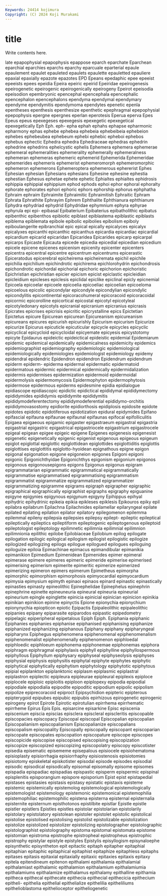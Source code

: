 ```yaml
---
Keywords: 24414 kojimura
Copyright: (C) 2024 Koji Murakami
---
```


# title

Write contents here.



late epapophysial epapophysis epappose eparch eparchate Eparchean eparchial eparchies eparchs
eparchy eparcuale eparterial epaule epaulement epaulet epauleted epaulets epaulette epauletted
epauliere epaxial epaxially epazote epazotes EPD Epeans epedaphic epee epeeist
epeeists epees epeidia Epeira epeiric epeirid Epeiridae epeirogenesis epeirogenetic epeirogenic
epeirogenically epeirogeny Epeirot epeisodia epeisodion epembryonic epencephal epencephala epencephalic epencephalon
epencephalons ependyma ependymal ependymary ependyme ependymitis ependymoma ependytes epenetic epenla
epentheses epenthesis epenthesize epenthetic epephragmal epepophysial epepophysis epergne epergnes eperlan
eperotesis Eperua eperva Epes Epeus epeus epexegeses epexegesis epexegetic epexegetical
epexegetically Eph Eph. eph- epha ephah ephahs ephapse epharmonic epharmony
ephas ephebe ephebea ephebeia ephebeibeia ephebeion ephebes ephebeubea ephebeum ephebi
ephebic epheboi ephebos ephebus ephectic Ephedra ephedra Ephedraceae ephedras ephedrin
ephedrine ephedrins ephelcystic ephelis Ephemera ephemera ephemerae ephemeral ephemeralities ephemerality
ephemerally ephemeralness ephemeran ephemeras ephemeric ephemerid Ephemerida Ephemeridae ephemerides ephemeris
ephemerist ephemeromorph ephemeromorphic ephemeron ephemerons Ephemeroptera ephemerous ephererist Ephes Ephesian
ephesian Ephesians ephesians Ephesine ephesine ephestia ephestian Ephesus ephetae ephete
ephetic Ephialtes ephialtes ephidrosis ephippia ephippial ephippium ephod ephods ephoi
ephor ephoral ephoralty ephorate ephorates ephori ephoric ephors ephorship ephorus
ephphatha Ephraim ephraim Ephraimite Ephraimitic Ephraimitish Ephraitic Ephram Ephrata Ephrathite
Ephrayim Ephrem Ephthalite Ephthianura ephthianure Ephydra ephydriad ephydrid Ephydridae ephymnium
ephyra ephyrae ephyrula epi epi- epibasal Epibaterium Epibaterius epibatholithic epibatus
epibenthic epibenthos epibiotic epiblast epiblastema epiblastic epiblasts epiblema epiblemata epibole
epibolic epibolies epibolism epiboly epiboulangerite epibranchial epic epical epically epicalyces
epicalyx epicalyxes epicanthi epicanthic epicanthus epicardia epicardiac epicardial epicardium epicarid
epicaridan Epicaridea Epicarides epicarp epicarpal epicarps Epicaste Epicauta epicede epicedia
epicedial epicedian epicedium epicele epicene epicenes epicenism epicenity epicenter epicenters
epicentra epicentral epicentre epicentrum epicentrums epicerastic Epiceratodus epicerebral epicheirema epicheiremata
epichil epichile epichilia epichilium epichindrotic epichirema epichlorohydrin epichondrosis epichondrotic epichordal
epichorial epichoric epichorion epichoristic Epichristian epichristian epicier epicism epicist epiclastic
epicleidian epicleidium epicleses epiclesis epiclidal epiclike epiclinal epicly epicnemial Epicoela
epicoelar epicoele epicoelia epicoeliac epicoelian epicoeloma epicoelous epicolic epicondylar epicondyle
epicondylian epicondylic epicondylitis epicontinental epicoracohumeral epicoracoid epicoracoidal epicormic epicorolline epicortical
epicostal epicotyl epicotyleal epicotyledonary epicotyls epicranial epicranium epicranius epicrasis Epicrates
epicrises epicrisis epicritic epicrystalline epics Epictetian Epictetus epicure Epicurean epicurean
Epicureanism epicureanism epicureans epicures epicurish epicurishly Epicurism epicurism Epicurize epicurize
Epicurus epicuticle epicuticular epicycle epicycles epicyclic epicyclical epicycloid epicycloidal epicyemate
epicyesis epicystotomy epicyte Epidaurus epideictic epideictical epideistic epidemial Epidemiarum epidemic
epidemical epidemically epidemicalness epidemicity epidemics epidemiographist epidemiography epidemiologic epidemiological epidemiologically
epidemiologies epidemiologist epidemiology epidemy epidendral epidendric Epidendron epidendron Epidendrum epidendrum
epiderm epiderm- epiderma epidermal epidermatic epidermatoid epidermatous epidermic epidermical epidermically
epidermidalization epidermis epidermises epidermization epidermoid epidermoidal epidermolysis epidermomycosis Epidermophyton epidermophytosis
epidermose epidermous epiderms epidesmine epidia epidialogue epidiascope epidiascopic epidictic epidictical
epididymal epididymectomy epididymides epididymis epididymite epididymitis epididymodeferentectomy epididymodeferential epididymo-orchitis epididymovasostomy
epidiorite epidiorthosis epidiplosis epidosite epidote epidotes epidotic epidotiferous epidotization epidural
epidymides Epifano epifascial epifauna epifaunae epifaunal epifaunas epifocal epifolliculitis Epigaea
epigaeous epigamic epigaster epigastraeum epigastral epigastria epigastrial epigastric epigastrical epigastriocele
epigastrium epigastrocele epigeal epigean epigee epigeic epigene Epigenes epigenesis epigenesist
epigenetic epigenetically epigenic epigenist epigenous epigeous epigeum epiglot epiglottal epiglottic
epiglottidean epiglottides epiglottiditis epiglottis epiglottises epiglottitis epiglotto-hyoidean epignathous epigne epigon
epigonal epigonation epigone epigoneion epigones Epigoni epigoni epigonic Epigonichthyidae Epigonichthys
epigonism epigonium epigonos epigonous epigonousepigons epigons Epigonus epigonus epigram epigrammatarian
epigrammatic epigrammatical epigrammatically epigrammatise epigrammatised epigrammatising epigrammatism epigrammatist epigrammatize epigrammatized
epigrammatizer epigrammatizing epigramme epigrams epigraph epigrapher epigraphic epigraphical epigraphically epigraphist
epigraphs epigraphy epiguanine epigyne epigynies epigynous epigynum epigyny Epihippus epihyal
epihydric epihydrinic epikeia epikia epikleses epiklesis Epikouros epiky epil epilabra
epilabrum Epilachna Epilachnides epilamellar epilaryngeal epilate epilated epilating epilation epilator
epilatory epilegomenon epilemma epilemmal epileny epilepsia epilepsies epilepsy epilept- epileptic
epileptical epileptically epileptics epileptiform epileptogenic epileptogenous epileptoid epileptologist epileptology epilimnetic
epilimnia epilimnial epilimnion epilimnionia epilithic epilobe Epilobiaceae Epilobium epilog epilogate
epilogation epilogic epilogical epilogism epilogist epilogistic epilogize epilogized epilogizing epilogs
epilogue epilogued epilogues epiloguing epiloguize epiloia Epimachinae epimacus epimandibular epimanikia
epimanikion Epimedium Epimenidean Epimenides epimer epimeral epimerase epimere epimeres epimeric
epimeride epimerise epimerised epimerising epimerism epimerite epimeritic epimerize epimerized epimerizing
epimeron epimers epimerum Epimetheus epimorpha epimorphic epimorphism epimorphosis epimyocardial epimyocardium
epimysia epimysium epimyth epinaoi epinaos epinard epinastic epinastically epinasties epinasty
epineolithic Epinephelidae Epinephelus epinephrin epinephrine epinette epineuneuria epineural epineuria epineurial
epineurium epingle epinglette epinicia epinicial epinician epinicion epinikia epinikian epinikion
epinine epinyctis Epione epionychia epionychium epionynychia epiopticon epiotic Epipactis Epipaleolithic
epipaleolithic epipanies epipany epiparasite epiparodos epipastic epipedometry epipelagic epiperipheral epipetalous
Epiph Epiph. Epiphania epiphanic Epiphanies epiphanies epiphanise epiphanised epiphanising epiphanize
epiphanized epiphanizing epiphanous Epiphany epiphany epipharyngeal epipharynx Epiphegus epiphenomena epiphenomenal
epiphenomenalism epiphenomenalist epiphenomenally epiphenomenon epiphloedal epiphloedic epiphloeum epiphonema epiphonemae epiphonemas
epiphora epiphragm epiphragmal epiphylaxis epiphyll epiphylline epiphyllospermous epiphyllous Epiphyllum epiphysary
epiphyseal epiphyseolysis epiphyses epiphysial epiphysis epiphysitis epiphytal epiphyte epiphytes epiphytic
epiphytical epiphytically epiphytism epiphytology epiphytotic epiphytous epipial epiplankton epiplanktonic epiplasm
epiplasmic epiplastral epiplastron epiplectic epipleura epipleurae epipleural epiplexis epiploce epiplocele
epiploic epiploitis epiploon epiplopexy epipodia epipodial epipodiale epipodialia epipodite epipoditic
epipodium epipolic epipolism epipolize epiprecoracoid epiproct Epipsychidion epipteric epipterous epipterygoid
epipubes epipubic epipubis epirhizous epirogenetic epirogenic epirogeny epirot Epirote Epirotic
epirotulian epirrhema epirrhematic epirrheme Epirus Epis Epis. episarcine episarkine Episc
episcenia episcenium episcia episcias episclera episcleral episcleritis episcopable episcopacies episcopacy
Episcopal episcopal Episcopalian episcopalian Episcopalianism episcopalianism Episcopalianize episcopalians episcopalism episcopality
Episcopally episcopally episcopant episcoparian episcopate episcopates episcopation episcopature episcope episcopes
episcopicide episcopise episcopised episcopising episcopization episcopize episcopized episcopizing episcopolatry episcopy
episcotister episedia episematic episememe episepalous episiocele episiohematoma episioplasty episiorrhagia episiorrhaphy
episiostenosis episiotomies episiotomy episkeletal episkotister episodal episode episodes episodial episodic
episodical episodically episomal episomally episome episomes epispadia epispadiac epispadias epispastic
episperm epispermic epispinal episplenitis episporangium epispore episporium Epist epist epistapedial
epistases epistasies epistasis epistasy epistatic epistaxis episteme epistemic epistemically epistemolog
epistemological epistemologically epistemologist epistemology epistemonic epistemonical epistemophilia epistemophiliac epistemophilic epistena
episterna episternal episternalia episternite episternum episthotonos epistilbite epistlar Epistle epistle
epistler epistlers Epistles epistles epistolar epistolarian epistolarily epistolary epistolatory epistolean
epistoler epistolet epistolic epistolical epistolise epistolised epistolising epistolist epistolizable epistolization
epistolize epistolized epistolizer epistolizing epistolographer epistolographic epistolographist epistolography epistoma epistomal
epistomata epistome epistomian epistroma epistrophe epistropheal epistropheus epistrophic epistrophy epistylar
epistyle epistyles Epistylis episyllogism episynaloephe episynthetic episyntheton epit epitactic epitaph
epitapher epitaphial epitaphian epitaphic epitaphical epitaphist epitaphize epitaphless epitaphs epitases
epitasis epitaxial epitaxially epitaxic epitaxies epitaxis epitaxy epitela epitendineum epitenon
epithalami epithalamia epithalamial epithalamiast epithalamic epithalamion epithalamium epithalamiumia epithalamiums epithalamize
epithalamus epithalamy epithalline epithamia epitheca epithecal epithecate epithecia epithecial epithecicia
epithecium epitheli- epithelia epithelial epithelialize epithelilia epitheliliums epithelioblastoma epithelioceptor epitheliogenetic

